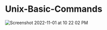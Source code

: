 # Unix-Basic-Commands
![Screenshot 2022-11-01 at 10 22 02 PM](https://user-images.githubusercontent.com/78723011/199563632-20b3c0fe-359e-448b-9c00-d5dc6f2242c4.png)
